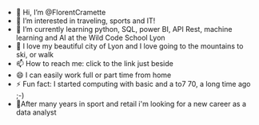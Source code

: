 - 👋 Hi, I’m @FlorentCramette
- 👀 I’m interested in traveling, sports and IT!
- 🌱 I’m currently learning python, SQL, power BI, API Rest, machine learning and AI at the Wild Code School Lyon
- 💞️ I love my beautiful city of Lyon and I love going to the mountains to ski, or walk
- 📫 How to reach me: click to the link just beside
- 😄 I can easily work full or part time from home
- ⚡ Fun fact: I started computing with basic and a to7 70, a long time ago ;-)
- 🚀After many years in sport and retail i'm looking for a new career as a data analyst
<!---
FlorentCramette/FlorentCramette is a ✨ special ✨ repository because its `README.md` (this file) appears on your GitHub profile.
You can click the Preview link to take a look at your changes.
--->
